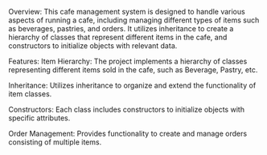 Overview:
This cafe management system is designed to handle various aspects of running a cafe, including managing different types of items such as beverages, pastries, and orders. It utilizes inheritance to create a hierarchy of classes that represent different items in the cafe, and constructors to initialize objects with relevant data.

Features:
Item Hierarchy: The project implements a hierarchy of classes representing different items sold in the cafe, such as Beverage, Pastry, etc.

Inheritance: Utilizes inheritance to organize and extend the functionality of item classes.

Constructors: Each class includes constructors to initialize objects with specific attributes.

Order Management: Provides functionality to create and manage orders consisting of multiple items.
